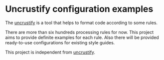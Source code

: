 # Uncrustify configuration examples

The [uncrustify](https://github.com/uncrustify/uncrustify) is a tool that helps
to format code according to some rules. 

There are more than six hundreds processing rules for now. This project aims 
to provide definite examples for each rule. Also there will be provided 
ready-to-use configurations for existing style guides.

This project is independent from [uncrustify](https://github.com/uncrustify/uncrustify).